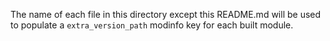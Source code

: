 <!--
SPDX-FileCopyrightText: 2018 Michael Jeanson <mjeanson@efficios.com>

SPDX-License-Identifier: CC-BY-SA-4.0
-->

The name of each file in this directory except this README.md will be used to
populate a `extra_version_path` modinfo key for each built module.
